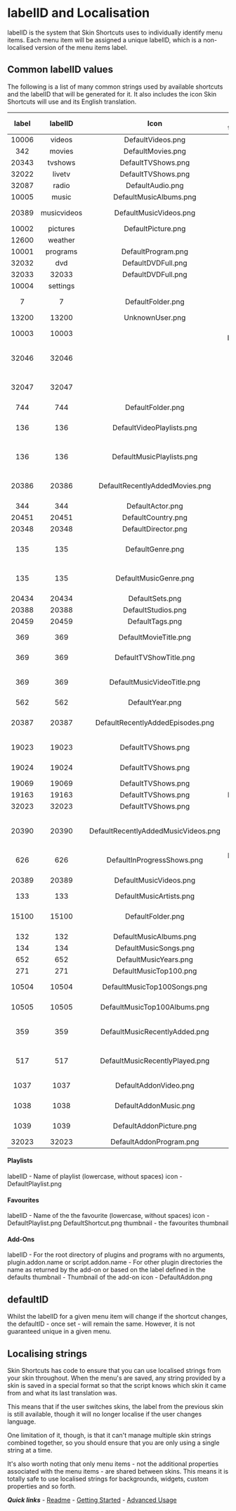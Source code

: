 # labelID and Localisation

labelID is the system that Skin Shortcuts uses to individually identify menu items. Each menu item will be assigned a unique labelID, which is a non-localised version of the menu items label.

## Common labelID values

The following is a list of many common strings used by available shortcuts and the labelID that will be generated for it. It also includes the icon Skin Shortcuts will use and its English translation.

| label | labelID | Icon | English translation |
| :---: | :-----: | :--: | :-----------------: |
| 10006 | videos | DefaultVideos.png | Videos |
| 342 | movies | DefaultMovies.png | Movies |
| 20343 | tvshows | DefaultTVShows.png | TV Shows |
| 32022 | livetv | DefaultTVShows.png | Live TV |
| 32087 | radio | DefaultAudio.png | Radio |
| 10005 | music | DefaultMusicAlbums.png | Music |
| 20389 | musicvideos | DefaultMusicVideos.png | Music Videos |
| 10002 | pictures | DefaultPicture.png | Pictures |
| 12600 | weather | | Weather |
| 10001 | programs | DefaultProgram.png | Programs |
| 32032 | dvd | DefaultDVDFull.png | DVD |
| 32033 | 32033 | DefaultDVDFull.png | Eject DVD |
| 10004 | settings | | Settings |
| 7 | 7 | DefaultFolder.png | File Manager |
| 13200 | 13200 | UnknownUser.png	 | Profiles |
| 10003 | 10003 | | System Information |
| 32046 | 32046 | | Update video library |
| 32047 | 32047 | | Update audio library |
| 744 | 744 | DefaultFolder.png | Files |
| 136 | 136 | DefaultVideoPlaylists.png | Playlists (video library) |
| 136 | 136 | DefaultMusicPlaylists.png | Playlists (music library) |
| 20386 | 20386 | DefaultRecentlyAddedMovies.png | Recently Added Movies |
| 344 | 344 | DefaultActor.png | Actors |
| 20451 | 20451 | DefaultCountry.png | Countries |
| 20348 | 20348 | DefaultDirector.png | Directors |
| 135 | 135 | DefaultGenre.png | Genres (video library) |
| 135 | 135 | DefaultMusicGenre.png | Genres (music library) |
| 20434 | 20434 | DefaultSets.png	 | Sets |
| 20388 | 20388 | DefaultStudios.png | Studios |
| 20459 | 20459 | DefaultTags.png	 | Tags |
| 369 | 369 | DefaultMovieTitle.png | Title (movies) |
| 369 | 369 | DefaultTVShowTitle.png | Title (tv shows) |
| 369 | 369 | DefaultMusicVideoTitle.png | Title (music videos) |
| 562 | 562 | DefaultYear.png | Year |
| 20387 | 20387 | DefaultRecentlyAddedEpisodes.png | Recently Added Episodes
| 19023 | 19023 | DefaultTVShows.png | TV Channels |
| 19024 | 19024 | DefaultTVShows.png | Radio Channels |
| 19069 | 19069 | DefaultTVShows.png | EPG |
| 19163 | 19163 | DefaultTVShows.png | Recordings |
| 32023 | 32023 | DefaultTVShows.png | Timers |
| 20390 | 20390 | DefaultRecentlyAddedMusicVideos.png | Recently Added Music Videos |
| 626 | 626 | DefaultInProgressShows.png | In Progress TV Shows |
| 20389 | 20389 | DefaultMusicVideos.png | Music Videos |
| 133 | 133 | DefaultMusicArtists.png | Artists |
| 15100 | 15100 | DefaultFolder.png | Library (music library) |
| 132 | 132 | DefaultMusicAlbums.png | Albums |
| 134 | 134 | DefaultMusicSongs.png | Songs |
| 652 | 652 | DefaultMusicYears.png | Years |
| 271 | 271 | DefaultMusicTop100.png | Top 100 |
| 10504 | 10504 | DefaultMusicTop100Songs.png | Top 100 Songs |
| 10505 | 10505 | DefaultMusicTop100Albums.png | Top 100 Albums |
| 359 | 359 | DefaultMusicRecentlyAdded.png | Recently Added Albums |
| 517 | 517 | DefaultMusicRecentlyPlayed.png | Recently Played Albums |
| 1037 | 1037 | DefaultAddonVideo.png | Video Add-ons |
| 1038 | 1038 | DefaultAddonMusic.png | Music Add-ons |
| 1039 | 1039 | DefaultAddonPicture.png | Picture Add-ons |
| 32023 | 32023 | DefaultAddonProgram.png | Programs |

#### Playlists

labelID - Name of playlist (lowercase, without spaces)
icon - DefaultPlaylist.png

#### Favourites

labelID - Name of the the favourite (lowercase, without spaces)
icon	- DefaultPlaylist.png
		  DefaultShortcut.png
thumbnail - the favourites thumbnail
			
#### Add-Ons

labelID - For the root directory of plugins and programs with no arguments, plugin.addon.name or script.addon.name
        - For other plugin directories the name as returned by the add-on or based on the label defined in the defaults
thumbnail - Thumbnail of the add-on
icon - DefaultAddon.png		

## defaultID

Whilst the labelID for a given menu item will change if the shortcut changes, the defaultID - once set - will remain the same. However, it is not guaranteed unique in a given menu.

## Localising strings

Skin Shortcuts has code to ensure that you can use localised strings from your skin throughout. When the menu's are saved, any string provided by a skin is saved in a special format so that the script knows which skin it came from and what its last translation was.

This means that if the user switches skins, the label from the previous skin is still available, though it will no longer localise if the user changes language.

One limitation of it, though, is that it can't manage multiple skin strings combined together, so you should ensure that you are only using a single string at a time.

It's also worth noting that only menu items - not the additional properties associated with the menu items - are shared between skins. This means it is totally safe to use localised strings for backgrounds, widgets, custom properties and so forth.

***Quick links*** - [Readme](../../README.md) - [Getting Started](./started/Getting%20Started.md) - [Advanced Usage](./advanced/Advanced%20Usage.md)